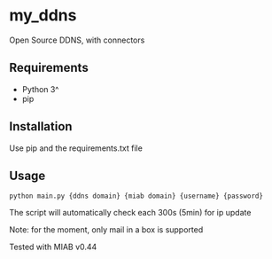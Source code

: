 # my_ddns
Open Source DDNS, with connectors

## Requirements

- Python 3^
- pip

## Installation

Use pip and the requirements.txt file

## Usage

`python main.py {ddns domain} {miab domain} {username} {password}`

The script will automatically check each 300s (5min) for ip update

Note: for the moment, only mail in a box is supported

Tested with MIAB v0.44